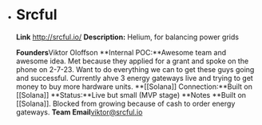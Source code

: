 - # Srcful
  **Link** http://srcful.io/
  **Description:** Helium, for balancing power grids
  
  **Founders**Viktor Oloffson
  **Internal POC:**Awesome team and awesome idea. Met because they applied for a grant and spoke on the phone on 2-7-23. Want to do everything we can to get these guys going and successful. Currently ahve 3 energy gateways live and trying to get money to buy more hardware units.
  **[[Solana]] Connection:**Built on [[Solana]]
  **Status:**Live but small (MVP stage)
  **Notes **Built on [[Solana]]. Blocked from growing because of cash to order energy gateways.
  **Team Email**viktor@srcful.io